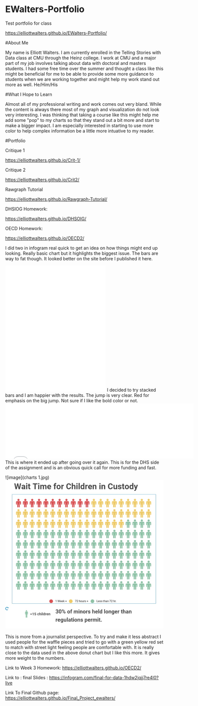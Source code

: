 # EWalters-Portfolio
Test portfolio for class

https://elliottwalters.github.io/EWalters-Portfolio/

#About Me

My name is Elliott Walters. I am currently enrolled in the Telling Stories with Data class at CMU through the Heinz college. I work at CMU and a major part of my job involves talking about data with doctoral and masters students. I had some free time over the summer and thought a class like this might be beneficial for me to be able to provide some more guidance to students when we are working together and might help my work stand out more as well. He/Him/His

#What I Hope to Learn

Almost all of my professional writing and work comes out very bland. While the content is always there most of my graph and visualization do not look very interesting. I was thinking that taking a course like this might help me add some "pop" to my charts so that they stand out a bit more and start to make a bigger impact. I am especially interested in starting to use more color to help complex information be a little more intuative to my reader.

#Portfolio

Critique 1

https://elliottwalters.github.io/Crit-1/

Critique 2

https://elliottwalters.github.io/Crit2/

Rawgraph Tutorial

https://elliottwalters.github.io/Rawgraph-Tutorial/

DHSIOG Homework:

https://elliottwalters.github.io/DHSOIG/

OECD Homework:

https://elliottwalters.github.io/OECD2/





I did two in infogram real quick to get an idea on how things might end up looking. Really basic chart but it highlights the biggest issue. The bars are way to fat though. It looked better on the site before I published it here.

<iframe title="Border Crossings Jump" aria-label="Column Chart" src="//datawrapper.dwcdn.net/pA6Fa/1/" scrolling="no" frameborder="0" style="border: none;" width="320" height="400"></iframe>
I decided to try stacked bars and I am happier with the results. The jump is very clear. Red for emphasis on the big jump. Not sure if I like the bold color or not.

<iframe title="Change in Border Crossing&nbsp; Apprehensions" aria-label="Stacked Bars" src="//datawrapper.dwcdn.net/mvLIq/1/" scrolling="no" frameborder="0" style="border: none;" width="600" height="176"></iframe>
This is where it ended up after going over it again. This is for the DHS side of the assignment and is an obvious quick call for more funding and fast.

![image](charts 1.jpg)
![image](DHS.jpg)

This is more from a journalist perspective. To try and make it less abstract I used people for the waffle pieces and tried to go with a green yellow red set to match with street light feeling people are comfortable with. It is really close to the data used in the above donut chart but I like this more. It gives more weight to the numbers.



Link to Week 3 Homework: https://elliottwalters.github.io/OECD2/

Link to : final Slides : https://infogram.com/final-for-data-1hdw2jqjj7re4l0?live

Link To Final Github page: https://elliottwalters.github.io/Final_Project_ewalters/
